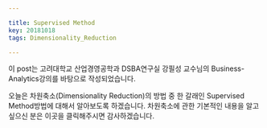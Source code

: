 ```yaml
---

title: Supervised Method
key: 20181018
tags: Dimensionality_Reduction

---
```


이 post는 고려대학교 산업경영공학과 DSBA연구실 강필성 교수님의 Business-Analytics강의를 바탕으로 작성되었습니다.

오늘은 차원축소(Dimensionality Reduction)의 방법 중 한 갈래인 Supervised Method방법에 대해서 알아보도록 하겠습니다. 차원축소에 관한 기본적인 내용을 알고싶으신 분은 이곳을 클릭해주시면 감사하겠습니다.

